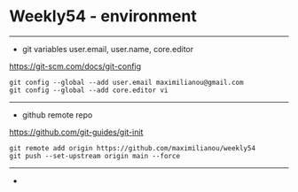 
# Weekly54 - environment

----
- git variables user.email, user.name, core.editor

<https://git-scm.com/docs/git-config>

```tsx
git config --global --add user.email maximilianou@gmail.com
git config --global --add core.editor vi
```

----
- github remote repo

<https://github.com/git-guides/git-init>

```tsx
git remote add origin https://github.com/maximilianou/weekly54
git push --set-upstream origin main --force
```

----
- 